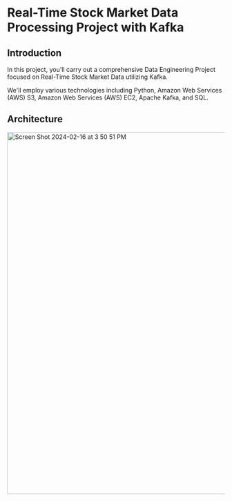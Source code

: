 # Real-Time Stock Market Data Processing Project with Kafka

## Introduction

In this project, you'll carry out a comprehensive Data Engineering Project focused on Real-Time Stock Market Data utilizing Kafka.

We'll employ various technologies including Python, Amazon Web Services (AWS) S3, Amazon Web Services (AWS) EC2, Apache Kafka, and SQL.

## Architecture

<img width="838" alt="Screen Shot 2024-02-16 at 3 50 51 PM" src="https://github.com/konarkyadav/Kafka-DataEngineering-Project/assets/15073072/add163d5-706b-4576-a648-b177cfbad744">

